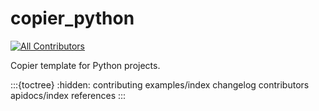 # copier_python

[![All Contributors](https://img.shields.io/github/all-contributors/blakeNaccarato/copier-python?color=ee8449&style=flat-square)](contributors)

Copier template for Python projects.

:::{toctree}
:hidden:
contributing
examples/index
changelog
contributors
apidocs/index
references
:::
